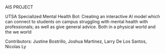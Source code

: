 AIS PROJECT

UTSA Specialized Mental Health Bot: Creating an interactive AI model which can connect to students on campus struggling with mental health with professionals; as well as give general advice. Both in a physical world and the we world

Contributors: Justine Bostrillo, Joshua Martinez, Larry De Los Santos, Nicolas Ly  